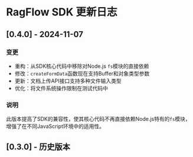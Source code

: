 # RagFlow SDK 更新日志

## [0.4.0] - 2024-11-07

### 变更
- 重构：从SDK核心代码中移除对Node.js `fs`模块的直接依赖
- 修改：`createFormData`函数现在支持Buffer和对象类型参数
- 更新：文档上传API接口支持多种文件输入类型
- 优化：将文件系统操作限制在测试代码中

### 说明
此版本提高了SDK的兼容性，使其核心代码不再直接依赖Node.js特有的`fs`模块，增强了在不同JavaScript环境中的适用性。

## [0.3.0] - 历史版本 